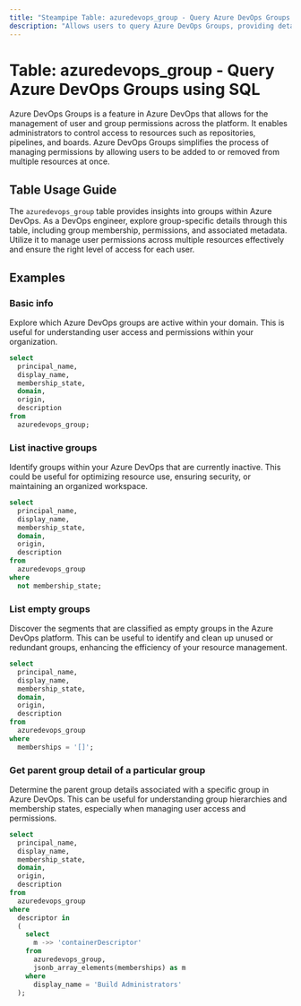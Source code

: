 ```yaml
---
title: "Steampipe Table: azuredevops_group - Query Azure DevOps Groups using SQL"
description: "Allows users to query Azure DevOps Groups, providing detailed insights into group membership, permissions, and associated metadata."
---
```


# Table: azuredevops_group - Query Azure DevOps Groups using SQL

Azure DevOps Groups is a feature in Azure DevOps that allows for the management of user and group permissions across the platform. It enables administrators to control access to resources such as repositories, pipelines, and boards. Azure DevOps Groups simplifies the process of managing permissions by allowing users to be added to or removed from multiple resources at once.

## Table Usage Guide

The `azuredevops_group` table provides insights into groups within Azure DevOps. As a DevOps engineer, explore group-specific details through this table, including group membership, permissions, and associated metadata. Utilize it to manage user permissions across multiple resources effectively and ensure the right level of access for each user.

## Examples

### Basic info
Explore which Azure DevOps groups are active within your domain. This is useful for understanding user access and permissions within your organization.

```sql
select
  principal_name,
  display_name,
  membership_state,
  domain,
  origin,
  description
from
  azuredevops_group;
```

### List inactive groups
Identify groups within your Azure DevOps that are currently inactive. This could be useful for optimizing resource use, ensuring security, or maintaining an organized workspace.

```sql
select
  principal_name,
  display_name,
  membership_state,
  domain,
  origin,
  description
from
  azuredevops_group
where
  not membership_state;
```

### List empty groups
Discover the segments that are classified as empty groups in the Azure DevOps platform. This can be useful to identify and clean up unused or redundant groups, enhancing the efficiency of your resource management.

```sql
select
  principal_name,
  display_name,
  membership_state,
  domain,
  origin,
  description
from
  azuredevops_group
where
  memberships = '[]';
```

### Get parent group detail of a particular group
Determine the parent group details associated with a specific group in Azure DevOps. This can be useful for understanding group hierarchies and membership states, especially when managing user access and permissions.

```sql
select
  principal_name,
  display_name,
  membership_state,
  domain,
  origin,
  description
from
  azuredevops_group
where
  descriptor in
  (
    select
      m ->> 'containerDescriptor'
    from
      azuredevops_group,
      jsonb_array_elements(memberships) as m
    where
      display_name = 'Build Administrators'
  );
```